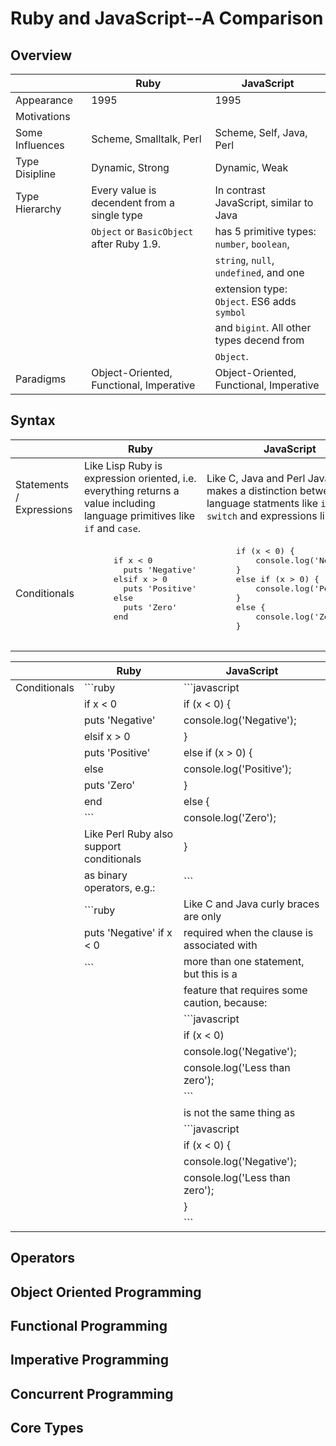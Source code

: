 # Ruby and JavaScript--A Comparison

## Overview

|                             | Ruby                                        | JavaScript                                    |
| --------------------------- | ------------------------------------------- | --------------------------------------------- |
| Appearance                  | 1995                                        | 1995                                          |
| Motivations                 | 
| Some Influences             | Scheme, Smalltalk, Perl                     | Scheme, Self, Java, Perl                      |
| Type Disipline              | Dynamic, Strong                             | Dynamic, Weak                                 |
| Type Hierarchy              | Every value is decendent from a single type | In contrast JavaScript, similar to Java       |
|                             | `Object` or `BasicObject` after Ruby 1.9.   | has 5 primitive types: `number`, `boolean`,   |
|                             |                                             | `string`, `null`, `undefined`, and one        |
|                             |                                             | extension type: `Object`. ES6 adds `symbol`   |
|                             |                                             | and `bigint`. All other types decend from     |
|                             |                                             | `Object`.                                     |
| Paradigms                   | Object-Oriented, Functional, Imperative     | Object-Oriented, Functional, Imperative       |

## Syntax

<table>
  <thead>
    <tr>
      <th></th>
      <th>Ruby</th>
      <th>JavaScript</th>
    </tr>
  </thead>
  <tbody>
    <tr>
      <td>Statements / Expressions</td>
      <td>Like Lisp Ruby is expression oriented, i.e.
      everything returns a value including
      language primitives like <code>if</code> and
      <code>case</code>.</td>
      <td>Like C, Java and Perl JavaScript makes a
      distinction between language statments like
      <code>if</code> and <code>switch</code> and
      expressions like <code>2 + 3</code>.</td>
    </tr>
    <tr>
      <td>Conditionals</td>
      <td><pre class="code ruby">
      if x < 0
        puts 'Negative'
      elsif x > 0
        puts 'Positive'
      else
        puts 'Zero'
      end
      </pre></td>
      <td><pre class="code javascript">
      if (x < 0) {
          console.log('Negative');
      }
      else if (x > 0) {
          console.log('Positive');
      }
      else {
          console.log('Zero');
      }
    </tr>
  </tbody>
</table>

|                             | Ruby                                        | JavaScript                                    |
| --------------------------- | ------------------------------------------- | --------------------------------------------- |
| Conditionals                | ```ruby                                     | ```javascript                                 |
|                             | if x < 0                                    | if (x < 0) {                                  |
|                             |   puts 'Negative'                           |    console.log('Negative');                   |
|                             | elsif x > 0                                 | }                                             |
|                             |   puts 'Positive'                           | else if (x > 0) {                             |
|                             | else                                        |    console.log('Positive');                   |
|                             |   puts 'Zero'                               | }                                             |
|                             | end                                         | else {                                        |
|                             | ```                                         |    console.log('Zero');                       |
|                             | Like Perl Ruby also support conditionals    | }                                             |
|                             | as binary operators, e.g.:                  | ```                                           |
|                             | ```ruby                                     | Like C and Java curly braces are only         |
|                             | puts 'Negative' if x < 0                    | required when the clause is associated with   |
|                             | ```                                         | more than one statement, but this is a        |
|                             |                                             | feature that requires some caution, because:  |
|                             |                                             | ```javascript                                 |
|                             |                                             | if (x < 0)                                    |
|                             |                                             |    console.log('Negative');                   |
|                             |                                             |    console.log('Less than zero');             |
|                             |                                             | ```                                           |
|                             |                                             | is not the same thing as                      |
|                             |                                             | ```javascript                                 |
|                             |                                             | if (x < 0) {                                  |
|                             |                                             |    console.log('Negative');                   |
|                             |                                             |    console.log('Less than zero');             |
|                             |                                             | }                                             |
|                             |                                             | ```                                           |

## Operators

## Object Oriented Programming

## Functional Programming

## Imperative Programming

## Concurrent Programming

## Core Types
